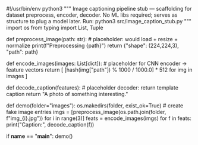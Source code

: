 #!/usr/bin/env python3
"""
Image captioning pipeline stub — scaffolding for dataset preprocess, encoder, decoder.
No ML libs required; serves as structure to plug a model later.
Run: python3 src/image_caption_stub.py
"""
import os
from typing import List, Tuple

def preprocess_image(path: str):
    # placeholder: would load + resize + normalize
    print(f"Preprocessing {path}")
    return {"shape": (224,224,3), "path": path}

def encode_images(images: List[dict]):
    # placeholder for CNN encoder -> feature vectors
    return [ [hash(img["path"]) % 1000 / 1000.0] * 512 for img in images ]

def decode_caption(features):
    # placeholder decoder: return template caption
    return "A photo of something interesting."

def demo(folder="images"):
    os.makedirs(folder, exist_ok=True)
    # create fake image entries
    imgs = [preprocess_image(os.path.join(folder, f"img_{i}.jpg")) for i in range(3)]
    feats = encode_images(imgs)
    for f in feats:
        print("Caption:", decode_caption(f))

if __name__ == "__main__":
    demo()
